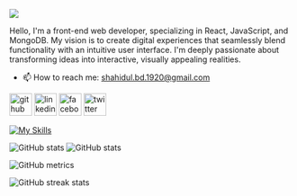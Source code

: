 ![](https://i.ibb.co/5vb92Qb/Black-Technology-Linked-In-Banner.jpg)

Hello, I'm a front-end web developer, specializing in React, JavaScript, and MongoDB. My vision is to create digital experiences that seamlessly blend functionality with an intuitive user interface. I'm deeply passionate about transforming ideas into interactive, visually appealing realities.

- 📫 How to reach me: shahidul.bd.1920@gmail.com 


[<img src='https://cdn.jsdelivr.net/npm/simple-icons@3.0.1/icons/github.svg' alt='github' height='40'>](https://github.com/shahidulislam-20)  [<img src='https://cdn.jsdelivr.net/npm/simple-icons@3.0.1/icons/linkedin.svg' alt='linkedin' height='40'>](https://www.linkedin.com/in/https://www.linkedin.com/in/shahidulislam20//)  [<img src='https://cdn.jsdelivr.net/npm/simple-icons@3.0.1/icons/facebook.svg' alt='facebook' height='40'>](https://www.facebook.com/https://web.facebook.com/shahidulislam.20)  [<img src='https://cdn.jsdelivr.net/npm/simple-icons@3.0.1/icons/twitter.svg' alt='twitter' height='40'>](https://twitter.com/https://twitter.com/shahidul_satu)  

[![My Skills](https://skillicons.dev/icons?i=react,js,mongodb,html,css)](https://skillicons.dev)

![GitHub stats](https://github-readme-stats.vercel.app/api?username=shahidulislam-20&show_icons=true) 
![GitHub stats](https://github-readme-stats.vercel.app/api?username=shahidulislam-20&show_icons=true&theme=radical)

![GitHub metrics](https://metrics.lecoq.io/shahidulislam-20)  

![GitHub streak stats](https://streak-stats.demolab.com/?user=shahidulislam-20)  

